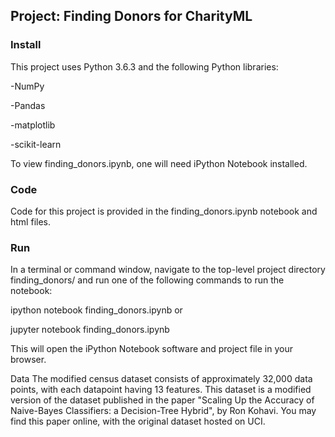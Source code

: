 ## Project: Finding Donors for CharityML

### Install

This project uses Python 3.6.3 and the following Python libraries:

-NumPy

-Pandas

-matplotlib

-scikit-learn


To view finding_donors.ipynb, one will need iPython Notebook installed.

### Code
Code for this project is provided in the finding_donors.ipynb notebook and html files. 

### Run
In a terminal or command window, navigate to the top-level project directory finding_donors/ and run one of the following commands to run the notebook:

ipython notebook finding_donors.ipynb
or

jupyter notebook finding_donors.ipynb

This will open the iPython Notebook software and project file in your browser.

Data
The modified census dataset consists of approximately 32,000 data points, with each datapoint having 13 features. This dataset is a modified version of the dataset published in the paper "Scaling Up the Accuracy of Naive-Bayes Classifiers: a Decision-Tree Hybrid", by Ron Kohavi. You may find this paper online, with the original dataset hosted on UCI.
